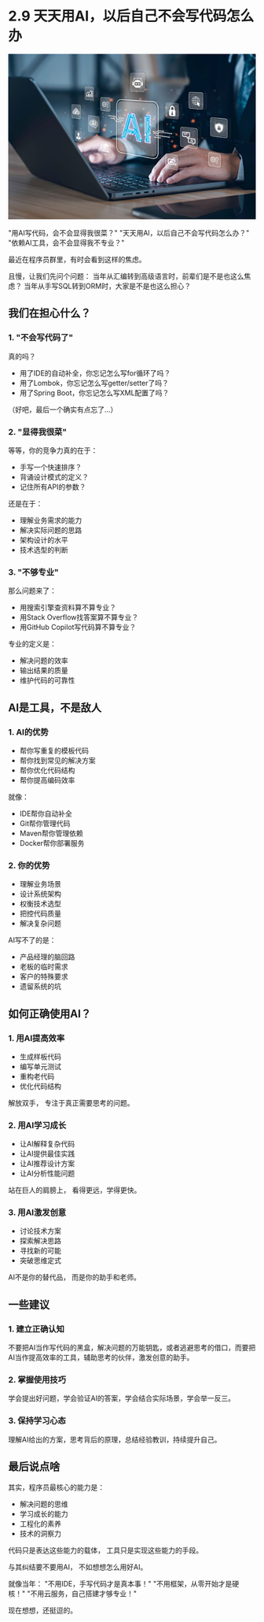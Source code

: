 # 2.9 天天用AI，以后自己不会写代码怎么办

![AI编程](../assets/images/chapter2/ai-coding.jpg)

"用AI写代码，会不会显得我很菜？"
"天天用AI，以后自己不会写代码怎么办？"
"依赖AI工具，会不会显得我不专业？"

最近在程序员群里，有时会看到这样的焦虑。

且慢，让我们先问个问题：
当年从汇编转到高级语言时，前辈们是不是也这么焦虑？
当年从手写SQL转到ORM时，大家是不是也这么担心？

## 我们在担心什么？

### 1. "不会写代码了"
真的吗？
- 用了IDE的自动补全，你忘记怎么写for循环了吗？
- 用了Lombok，你忘记怎么写getter/setter了吗？
- 用了Spring Boot，你忘记怎么写XML配置了吗？

（好吧，最后一个确实有点忘了...）

### 2. "显得我很菜"
等等，你的竞争力真的在于：
- 手写一个快速排序？
- 背诵设计模式的定义？
- 记住所有API的参数？

还是在于：
- 理解业务需求的能力
- 解决实际问题的思路
- 架构设计的水平
- 技术选型的判断

### 3. "不够专业"
那么问题来了：
- 用搜索引擎查资料算不算专业？
- 用Stack Overflow找答案算不算专业？
- 用GitHub Copilot写代码算不算专业？

专业的定义是：
- 解决问题的效率
- 输出结果的质量
- 维护代码的可靠性

## AI是工具，不是敌人

### 1. AI的优势
- 帮你写重复的模板代码
- 帮你找到常见的解决方案
- 帮你优化代码结构
- 帮你提高编码效率

就像：
- IDE帮你自动补全
- Git帮你管理代码
- Maven帮你管理依赖
- Docker帮你部署服务

### 2. 你的优势
- 理解业务场景
- 设计系统架构
- 权衡技术选型
- 把控代码质量
- 解决复杂问题

AI写不了的是：
- 产品经理的脑回路
- 老板的临时需求
- 客户的特殊要求
- 遗留系统的坑

## 如何正确使用AI？

### 1. 用AI提高效率
- 生成样板代码
- 编写单元测试
- 重构老代码
- 优化代码结构

解放双手，
专注于真正需要思考的问题。

### 2. 用AI学习成长
- 让AI解释复杂代码
- 让AI提供最佳实践
- 让AI推荐设计方案
- 让AI分析性能问题

站在巨人的肩膀上，
看得更远，学得更快。

### 3. 用AI激发创意
- 讨论技术方案
- 探索解决思路
- 寻找新的可能
- 突破思维定式

AI不是你的替代品，
而是你的助手和老师。

## 一些建议

### 1. 建立正确认知
不要把AI当作写代码的黑盒，解决问题的万能钥匙，或者逃避思考的借口，而要把AI当作提高效率的工具，辅助思考的伙伴，激发创意的助手。

### 2. 掌握使用技巧
学会提出好问题，学会验证AI的答案，学会结合实际场景，学会举一反三。

### 3. 保持学习心态
理解AI给出的方案，思考背后的原理，总结经验教训，持续提升自己。

## 最后说点啥

其实，程序员最核心的能力是：
- 解决问题的思维
- 学习成长的能力
- 工程化的素养
- 技术的洞察力

代码只是表达这些能力的载体，
工具只是实现这些能力的手段。

与其纠结要不要用AI，
不如想想怎么用好AI。

就像当年：
"不用IDE，手写代码才是真本事！"
"不用框架，从零开始才是硬核！"
"不用云服务，自己搭建才够专业！"

现在想想，还挺逗的。